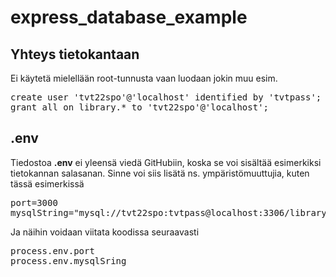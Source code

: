 # express_database_example

## Yhteys tietokantaan

Ei käytetä mielellään root-tunnusta vaan luodaan jokin muu esim.
<pre>
create user 'tvt22spo'@'localhost' identified by 'tvtpass';
grant all on library.* to 'tvt22spo'@'localhost';
</pre>

## .env

Tiedostoa **.env** ei yleensä viedä GitHubiin, koska se voi sisältää esimerkiksi tietokannan salasanan.
Sinne voi siis lisätä ns. ympäristömuuttujia, kuten tässä esimerkissä
<pre>
port=3000
mysqlString="mysql://tvt22spo:tvtpass@localhost:3306/library"
</pre>
Ja näihin voidaan viitata koodissa seuraavasti
<pre>
process.env.port
process.env.mysqlSring
</pre>